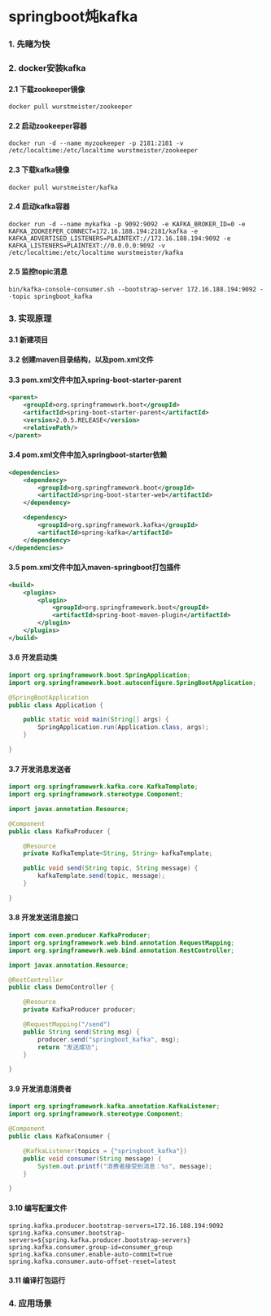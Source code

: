 # springboot炖kafka
### 1. 先睹为快
### 2. docker安装kafka
#### 2.1 下载zookeeper镜像
```shell script
docker pull wurstmeister/zookeeper
```
#### 2.2 启动zookeeper容器
```shell script
docker run -d --name myzookeeper -p 2181:2181 -v /etc/localtime:/etc/localtime wurstmeister/zookeeper
```
#### 2.3 下载kafka镜像
```shell script
docker pull wurstmeister/kafka
```
#### 2.4 启动kafka容器
```shell script
docker run -d --name mykafka -p 9092:9092 -e KAFKA_BROKER_ID=0 -e KAFKA_ZOOKEEPER_CONNECT=172.16.188.194:2181/kafka -e KAFKA_ADVERTISED_LISTENERS=PLAINTEXT://172.16.188.194:9092 -e KAFKA_LISTENERS=PLAINTEXT://0.0.0.0:9092 -v /etc/localtime:/etc/localtime wurstmeister/kafka
```
#### 2.5 监控topic消息
```shell script
bin/kafka-console-consumer.sh --bootstrap-server 172.16.188.194:9092 --topic springboot_kafka
```
### 3. 实现原理
#### 3.1 新建项目
#### 3.2 创建maven目录结构，以及pom.xml文件
#### 3.3 pom.xml文件中加入spring-boot-starter-parent
```xml
<parent>
    <groupId>org.springframework.boot</groupId>
    <artifactId>spring-boot-starter-parent</artifactId>
    <version>2.0.5.RELEASE</version>
    <relativePath/>
</parent>
```
#### 3.4 pom.xml文件中加入springboot-starter依赖
```xml
<dependencies>
    <dependency>
        <groupId>org.springframework.boot</groupId>
        <artifactId>spring-boot-starter-web</artifactId>
    </dependency>

    <dependency>
        <groupId>org.springframework.kafka</groupId>
        <artifactId>spring-kafka</artifactId>
    </dependency>
</dependencies>
```
#### 3.5 pom.xml文件中加入maven-springboot打包插件
```xml
<build>
    <plugins>
        <plugin>
            <groupId>org.springframework.boot</groupId>
            <artifactId>spring-boot-maven-plugin</artifactId>
        </plugin>
    </plugins>
</build>
```
#### 3.6 开发启动类
```java
import org.springframework.boot.SpringApplication;
import org.springframework.boot.autoconfigure.SpringBootApplication;

@SpringBootApplication
public class Application {

    public static void main(String[] args) {
        SpringApplication.run(Application.class, args);
    }

}
```
#### 3.7 开发消息发送者
```java
import org.springframework.kafka.core.KafkaTemplate;
import org.springframework.stereotype.Component;

import javax.annotation.Resource;

@Component
public class KafkaProducer {

    @Resource
    private KafkaTemplate<String, String> kafkaTemplate;

    public void send(String topic, String message) {
        kafkaTemplate.send(topic, message);
    }

}
```
#### 3.8 开发发送消息接口
```java
import com.oven.producer.KafkaProducer;
import org.springframework.web.bind.annotation.RequestMapping;
import org.springframework.web.bind.annotation.RestController;

import javax.annotation.Resource;

@RestController
public class DemoController {

    @Resource
    private KafkaProducer producer;

    @RequestMapping("/send")
    public String send(String msg) {
        producer.send("springboot_kafka", msg);
        return "发送成功";
    }

}
```
#### 3.9 开发消息消费者
```java
import org.springframework.kafka.annotation.KafkaListener;
import org.springframework.stereotype.Component;

@Component
public class KafkaConsumer {

    @KafkaListener(topics = {"springboot_kafka"})
    public void consumer(String message) {
        System.out.printf("消费者接受到消息：%s", message);
    }

}
```
#### 3.10 编写配置文件
```properties
spring.kafka.producer.bootstrap-servers=172.16.188.194:9092
spring.kafka.consumer.bootstrap-servers=${spring.kafka.producer.bootstrap-servers}
spring.kafka.consumer.group-id=consumer_group
spring.kafka.consumer.enable-auto-commit=true
spring.kafka.consumer.auto-offset-reset=latest
```
#### 3.11 编译打包运行
### 4. 应用场景